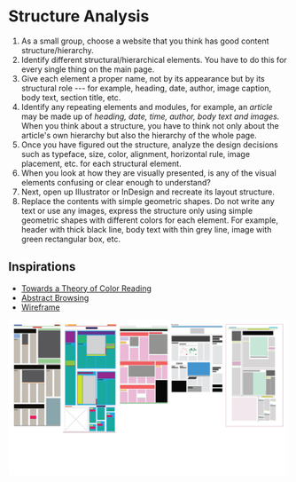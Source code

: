 # Structure Analysis

1. As a small group, choose a website that you think has good content structure/hierarchy.
1. Identify different structural/hierarchical elements. You have to do this for every single thing on the main page.
1. Give each element a proper name, not by its appearance but by its structural role --- for example, heading, date, author, image caption, body text, section title, etc.
1. Identify any repeating elements and modules, for example, an *article* may be made up of *heading, date, time, author, body text and images.* When you think about a structure, you have to think not only about the article's own hierarchy but also the hierarchy of the whole page. 
1. Once you have figured out the structure, analyze the design decisions such as typeface, size, color, alignment, horizontal rule, image placement, etc. for each structural element.
1. When you look at how they are visually presented, is any of the visual elements confusing or clear enough to understand?
1. Next, open up Illustrator or InDesign and recreate its layout structure.
1. Replace the contents with simple geometric shapes. Do not write any text or use any images, express the structure only using simple geometric shapes with different colors for each element. For example, header with thick black line, body text with thin grey line, image with green rectangular box, etc. 

## Inspirations
- [Towards a Theory of Color Reading](http://www.stephaniesyjuco.com/projects/towards-a-new-theory-of-color-reading-el-dia-houston-forward-times-manila-headline)
- [Abstract Browsing](http://www.abstractbrowsing.net)
- [Wireframe](https://duckduckgo.com/?q=wireframe&bext=msl&atb=v97-3&iax=images&ia=images)

![examples](../images/w1-structure-exercise-examples.jpg)
